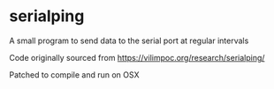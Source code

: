 # serialping
A small program to send data to the serial port at regular intervals

Code originally sourced from https://vilimpoc.org/research/serialping/

Patched to compile and run on OSX

